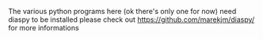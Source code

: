 The various python programs here (ok there's only one for now) need diaspy to be installed
please check out https://github.com/marekjm/diaspy/ for more informations
